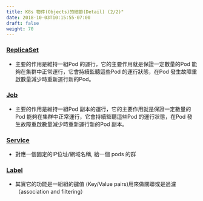 ```yaml
---
title: K8s 物件(Objects)的細節(Detail) (2/2)"
date: 2018-10-03T10:15:55-07:00
draft: false
weight: 70
---
```


### [ReplicaSet](https://kubernetes.io/docs/concepts/workloads/controllers/replicaset/)
* 主要的作用是維持一組Pod 的運行，它的主要作用就是保證一定數量的Pod 能夠在集群中正常運行，它會持續監聽這些Pod 的運行狀態，在Pod 發生故障重啟數量減少時重新運行新的Pod。

### [Job](https://kubernetes.io/docs/concepts/workloads/controllers/jobs-run-to-completion/)
* 主要的作用是維持一組Pod 副本的運行，它的主要作用就是保證一定數量的Pod 能夠在集群中正常運行，它會持續監聽這些Pod 的運行狀態，在Pod 發生故障重啟數量減少時重新運行新的Pod 副本。

### [Service](https://kubernetes.io/docs/concepts/services-networking/service/)
* 對應一個固定的IP位址/網域名稱, 給一個 pods 的群

### [Label](https://kubernetes.io/docs/concepts/overview/working-with-objects/labels/)
* 其實它的功能是一組組的鍵值 (Key/Value pairs)用來做關聯或是過濾 （association and filtering）
